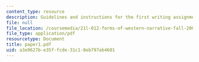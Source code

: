 ```yaml
---
content_type: resource
description: Guidelines and instructions for the first writing assignment.
file: null
file_location: /coursemedia/21l-012-forms-of-western-narrative-fall-2007/a3e9627be35ffcde31c18eb797ab4601_paper1.pdf
file_type: application/pdf
resourcetype: Document
title: paper1.pdf
uid: a3e9627b-e35f-fcde-31c1-8eb797ab4601
---
```

